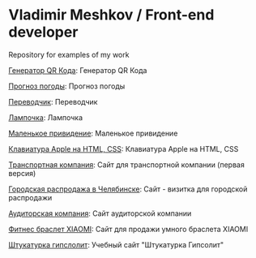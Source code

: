 # Vladimir Meshkov / Front-end developer
Repository for examples of my work

[Генератор QR Кода](https://VmeshkoV.github.io/QRCodeGenerator/ "Генератор QR Кода"): Генератор QR Кода

[Прогноз погоды](https://VmeshkoV.github.io/weatherApp/ "Прогноз погоды"): Прогноз погоды

[Переводчик](https://VmeshkoV.github.io/translator/ "Переводчик"): Переводчик

[Лампочка](https://VmeshkoV.github.io/lightBulb/ "Лампочка"): Лампочка

[Маленькое привидение](https://VmeshkoV.github.io/Ghost/ "Маленькое привидение"): Маленькое привидение

[Клавиатура Apple на HTML, CSS](https://vmeshkoV.github.io/keyboard/ "Клавиатура Apple на HTML, CSS"): Клавиатура Apple на HTML, CSS

[Транспортная компания](https://vmeshkov.github.io/BTG/ "Транспортная компания"): Сайт для транспортной компании (первая версия)

[Городская распродажа в Челябинске](https://vmeshkov.github.io/sale/ "Распродажа"): Сайт - визитка для городской распродажи

[Аудиторская компания](https://VmeshkoV.github.io/x88/ "Аудит сайта"): Сайт аудиторской компании

[Фитнес браслет XIAOMI](https://VmeshkoV.github.io/xiaomi/ "Фитнес браслет"): Сайт для продажи умного браслета XIAOMI

[Штукатурка гипслолит](https://VmeshkoV.github.io/Gipsolite/ "Гипсолит"): Учебный сайт "Штукатурка Гипсолит"
















